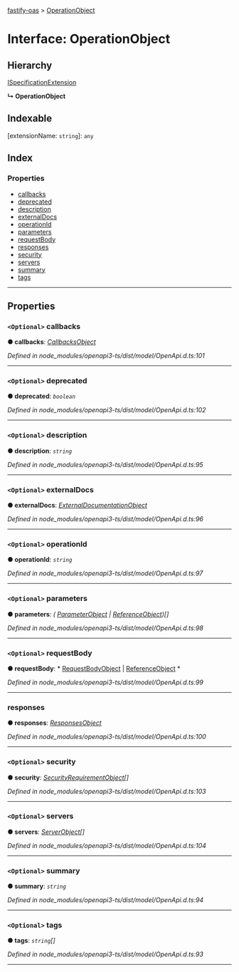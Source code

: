 [fastify-oas](../README.md) > [OperationObject](../interfaces/operationobject.md)

# Interface: OperationObject

## Hierarchy

 [ISpecificationExtension](ispecificationextension.md)

**↳ OperationObject**

## Indexable

\[extensionName: `string`\]:&nbsp;`any`
## Index

### Properties

* [callbacks](operationobject.md#callbacks)
* [deprecated](operationobject.md#deprecated)
* [description](operationobject.md#description)
* [externalDocs](operationobject.md#externaldocs)
* [operationId](operationobject.md#operationid)
* [parameters](operationobject.md#parameters)
* [requestBody](operationobject.md#requestbody)
* [responses](operationobject.md#responses)
* [security](operationobject.md#security)
* [servers](operationobject.md#servers)
* [summary](operationobject.md#summary)
* [tags](operationobject.md#tags)

---

## Properties

<a id="callbacks"></a>

### `<Optional>` callbacks

**● callbacks**: *[CallbacksObject](callbacksobject.md)*

*Defined in node_modules/openapi3-ts/dist/model/OpenApi.d.ts:101*

___
<a id="deprecated"></a>

### `<Optional>` deprecated

**● deprecated**: *`boolean`*

*Defined in node_modules/openapi3-ts/dist/model/OpenApi.d.ts:102*

___
<a id="description"></a>

### `<Optional>` description

**● description**: *`string`*

*Defined in node_modules/openapi3-ts/dist/model/OpenApi.d.ts:95*

___
<a id="externaldocs"></a>

### `<Optional>` externalDocs

**● externalDocs**: *[ExternalDocumentationObject](externaldocumentationobject.md)*

*Defined in node_modules/openapi3-ts/dist/model/OpenApi.d.ts:96*

___
<a id="operationid"></a>

### `<Optional>` operationId

**● operationId**: *`string`*

*Defined in node_modules/openapi3-ts/dist/model/OpenApi.d.ts:97*

___
<a id="parameters"></a>

### `<Optional>` parameters

**● parameters**: *( [ParameterObject](parameterobject.md) &#124; [ReferenceObject](referenceobject.md))[]*

*Defined in node_modules/openapi3-ts/dist/model/OpenApi.d.ts:98*

___
<a id="requestbody"></a>

### `<Optional>` requestBody

**● requestBody**: * [RequestBodyObject](requestbodyobject.md) &#124; [ReferenceObject](referenceobject.md)
*

*Defined in node_modules/openapi3-ts/dist/model/OpenApi.d.ts:99*

___
<a id="responses"></a>

###  responses

**● responses**: *[ResponsesObject](responsesobject.md)*

*Defined in node_modules/openapi3-ts/dist/model/OpenApi.d.ts:100*

___
<a id="security"></a>

### `<Optional>` security

**● security**: *[SecurityRequirementObject](securityrequirementobject.md)[]*

*Defined in node_modules/openapi3-ts/dist/model/OpenApi.d.ts:103*

___
<a id="servers"></a>

### `<Optional>` servers

**● servers**: *[ServerObject](serverobject.md)[]*

*Defined in node_modules/openapi3-ts/dist/model/OpenApi.d.ts:104*

___
<a id="summary"></a>

### `<Optional>` summary

**● summary**: *`string`*

*Defined in node_modules/openapi3-ts/dist/model/OpenApi.d.ts:94*

___
<a id="tags"></a>

### `<Optional>` tags

**● tags**: *`string`[]*

*Defined in node_modules/openapi3-ts/dist/model/OpenApi.d.ts:93*

___

